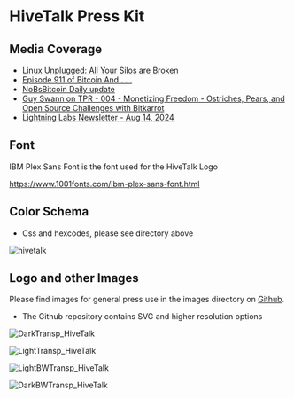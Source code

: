 # HiveTalk Press Kit

## Media Coverage

- [Linux Unplugged: All Your Silos are Broken](https://www.jupiterbroadcasting.com/show/linux-unplugged/568/)
- [Episode 911 of Bitcoin And . . .](https://fountain.fm/episode/yZfExb9O9pVHjaeAPvQl)
- [NoBsBitcoin Daily update](https://www.nobsbitcoin.com/gm-2024-07-08/)
- [Guy Swann on TPR - 004 - Monetizing Freedom - Ostriches, Pears, and Open Source Challenges with Bitkarrot ](https://www.youtube.com/watch?v=pesH_pDJvWk)
- [Lightning Labs Newsletter - Aug 14, 2024](https://lightninglabs.substack.com/p/money-at-the-speed-of-lightning-the)


## Font
IBM Plex Sans Font is the font used for the HiveTalk Logo

https://www.1001fonts.com/ibm-plex-sans-font.html

## Color Schema

- Css and hexcodes, please see directory above

![hivetalk](https://github.com/HiveTalk/presskit/assets/73979971/f38e56a6-e803-48ea-a701-9be6fc585a6d)


## Logo and other Images

Please find images for general press use in the images directory on [Github](https://github.com/HiveTalk/presskit/tree/main/images).

- The Github repository contains SVG and higher resolution options
  
![DarkTransp_HiveTalk](https://github.com/HiveTalk/presskit/assets/73979971/6386bbd7-dab7-47fd-8af7-dee3002a7b17)

![LightTransp_HiveTalk](https://github.com/HiveTalk/presskit/assets/73979971/8f523b98-55d4-45d2-ac2a-785c9d93c837)

![LightBWTransp_HiveTalk](https://github.com/HiveTalk/presskit/assets/73979971/36232a4e-1b2b-47c3-af79-c6858e84d334)

![DarkBWTransp_HiveTalk](https://github.com/HiveTalk/presskit/assets/73979971/5b98f0be-aab1-4ed2-b2ec-a12a352836a8)

